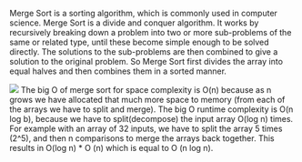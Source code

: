 Merge Sort is a sorting algorithm,
which is commonly used in computer science. Merge Sort is a divide and conquer
algorithm. It works by recursively breaking down a problem into two or more 
sub-problems of the same or related type, until these become simple enough to
be solved directly. The solutions to the sub-problems are then combined to give
a solution to the original problem. So Merge Sort first divides the array into
equal halves and then combines them in a sorted manner.

![](../../../../../../../../../../Downloads/CC27.png)
The big O of merge sort for space complexity is O(n)
because as n grows we have allocated that much more space to memory
(from each of the arrays we have to split and merge).
The big O runtime complexity is O(n log b), because we have to split(decompose)
the input array O(log n) times. For example with an array of 32 inputs, 
we have to split the array 5 times (2^5), and then n comparisons to merge 
the arrays back together. This results in O(log n) * O (n) which is equal to O (n log n).
